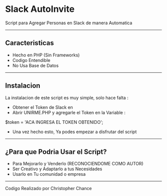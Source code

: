 Slack AutoInvite
===================

Script para Agregar Personas en Slack de manera Automatica

---------
Caracteristicas
-------------

- Hecho en PHP (Sin Frameworks)
- Codigo Entendible
- No Usa Base de Datos


---------
Instalacion
-------------

La instalacion de este script es muy simple, solo hace falta :

- Obtener el Token de Slack en 
- Abrir UNIRME.PHP y agregarle el Token en la Variable :

 $token = 'ACA INGRESA EL TOKEN OBTENIDO';
 
- Una vez hecho esto, Ya podes empezar a disfrutar del script

-----


¿Para que Podria Usar el Script?
-------------------

- Para Mejorarlo y Venderlo (RECONOCIENDOME COMO AUTOR)
- Ser Creativo y Adaptarlo a tus Necesidades
- Usarlo en Tu comunidad o empresa

------------
Codigo Realizado por Christopher Chance
